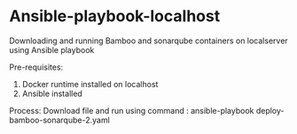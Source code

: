 # Ansible-playbook-localhost
Downloading and running Bamboo and sonarqube containers on localserver using Ansible playbook

Pre-requisites:
1. Docker runtime installed on localhost
2. Ansible installed 

Process:
Download file and run using command : ansible-playbook deploy-bamboo-sonarqube-2.yaml
